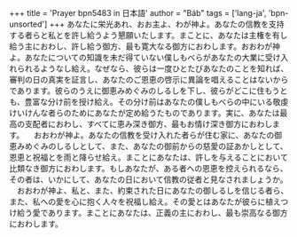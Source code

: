 +++
title = 'Prayer bpn5483 in 日本語'
author = "Báb"
tags = ['lang-ja', 'bpn-unsorted']
+++
あなたに栄光あれ、おお主よ、わが神よ。あなたの信教を支持する者らと私とを許し給うよう懇願いたします。まことに、あなたは主権を有し給う主におわし、許し給う御方、最も寛大なる御方におわします。おおわが神よ。あなたについての知識を未だ得ていない僕しもべらがあなたの大業に受け入れられるようなし給え。なぜなら、彼らは一度ひとたびあなたのことを知れば、審判の日の真実を証言し、あなたのご恩恵の啓示に異論を唱えることはないからであります。彼らのうえに御恵みめぐみのしるしを下し、彼らがどこに住もうとも、豊富な分け前を授け給え。その分け前はあなたの僕しもべらの中にいる敬虔けいけんな者らのためにあなたが定め給うたものであります。実に、あなたは最高の支配者におわし、すべてに恵み深き御方、最もお情け深き御方におわします。
　おおわが神よ。あなたの信教を受け入れた者らが住む家に、あなたの御恵みめぐみのしるしとして、また、あなたの御前からの慈愛の証あかしとして、恩恵と祝福とを雨と降らせ給え。まことにあなたは、許しを与えることにおいて比類なき御方におわします。もしあなたが、ある者への恩恵を控えられるなら、その者は、いかにして、あなたの日において信教の従者と見なされましょうか。
　おおわが神よ、私と、また、約束された日にあなたの御しるしを信じる者ら、また、私への愛を心に抱く人々を祝福し給え。その愛とはあなたが彼らに植えつけ給う愛であります。まことにあなたは、正義の主におわし、最も崇高なる御方におわします。
